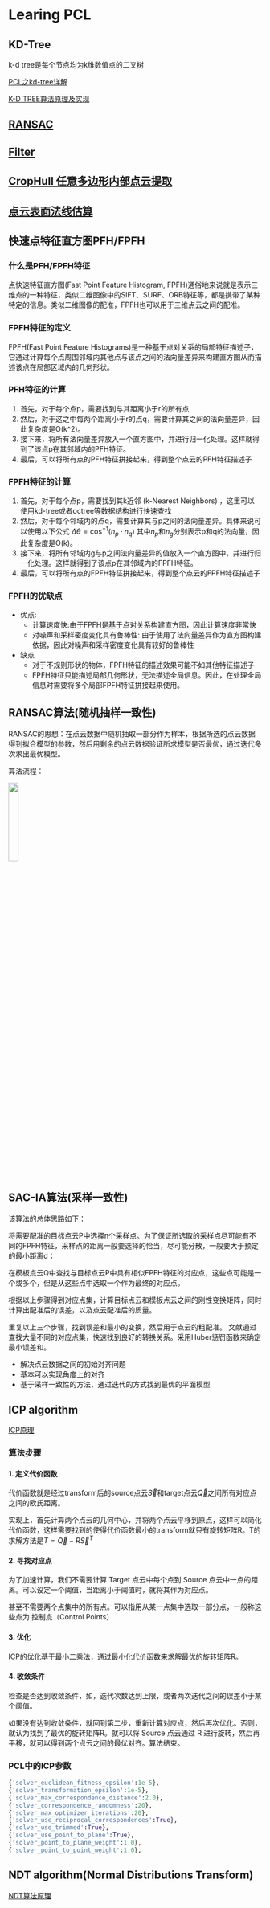 # Learing PCL

## KD-Tree

k-d tree是每个节点均为k维数值点的二叉树

[PCL之kd-tree详解](https://blog.csdn.net/m0_37816922/article/details/124778183)

[K-D TREE算法原理及实现](https://www.cnblogs.com/flyinggod/p/8727584.html)

## [RANSAC](https://blog.csdn.net/weixin_48147838/article/details/131815563)

## [Filter](https://blog.csdn.net/weixin_43925768/article/details/129183368)

## [CropHull 任意多边形内部点云提取](https://blog.csdn.net/weixin_44444810/article/details/123593580)

## [点云表面法线估算](https://blog.csdn.net/TimeRiverForever/article/details/115671162)

## 快速点特征直方图PFH/FPFH

### 什么是PFH/FPFH特征

点快速特征直方图(Fast Point Feature Histogram, FPFH)通俗地来说就是表示三维点的一种特征，类似二维图像中的SIFT、SURF、ORB特征等，都是携带了某种特定的信息。类似二维图像的配准，FPFH也可以用于三维点云之间的配准。 

### FPFH特征的定义

FPFH(Fast Point Feature Histograms)是一种基于点对关系的局部特征描述子，它通过计算每个点周围邻域内其他点与该点之间的法向量差异来构建直方图从而描述该点在局部区域内的几何形状。

### PFH特征的计算

1. 首先，对于每个点p，需要找到与其距离小于r的所有点
2. 然后，对于这之中每两个距离小于r的点q，需要计算其之间的法向量差异，因此复杂度是O(k^2)。
3. 接下来，将所有法向量差异放入一个直方图中，并进行归一化处理。这样就得到了该点p在其邻域内的PFH特征。
4. 最后，可以将所有点的PFH特征拼接起来，得到整个点云的PFH特征描述子

### FPFH特征的计算

1. 首先，对于每个点p，需要找到其k近邻 (k-Nearest Neighbors) ，这里可以使用kd-tree或者octree等数据结构进行快速查找
2. 然后，对于每个邻域内的点q，需要计算其与p之间的法向量差异。具体来说可以使用以下公式
$\Delta \theta = \cos^{-1}(n_p \cdot n_q)$
其中$n_p$和$n_g$分别表示p和q的法向量，因此复杂度是O(k)。
3. 接下来，将所有邻域内g与p之间法向量差异的值放入一个直方图中，并进行归一化处理。这样就得到了该点p在其邻域内的FPFH特征。
4. 最后，可以将所有点的FPFH特征拼接起来，得到整个点云的FPFH特征描述子

### FPFH的优缺点
- 优点:
    - 计算速度快:由于FPFH是基于点对关系构建直方图，因此计算速度非常快
    - 对噪声和采样密度变化具有鲁棒性: 由于使用了法向量差异作为直方图构建依据，因此对噪声和采样密度变化具有较好的鲁棒性
- 缺点
    - 对于不规则形状的物体，FPFH特征的描述效果可能不如其他特征描述子
    - FPFH特征只能描述局部几何形状，无法描述全局信息。因此，在处理全局信息时需要将多个局部FPFH特征拼接起来使用。

## RANSAC算法(随机抽样一致性)

RANSAC的思想：在点云数据中随机抽取一部分作为样本，根据所选的点云数据得到拟合模型的参数，然后用剩余的点云数据验证所求模型是否最优，通过迭代多次求出最优模型。

算法流程：

<img src="https://img-blog.csdnimg.cn/a87879582241480092b534d911139bc9.jpeg" width="20%"/>

## SAC-IA算法(采样一致性)

该算法的总体思路如下：

将需要配准的目标点云P中选择n个采样点。为了保证所选取的采样点尽可能有不同的FPFH特征，采样点的距离一般要选择的恰当，尽可能分散，一般要大于预定的最小距离d；

在模板点云Q中查找与目标点云P中具有相似FPFH特征的对应点，这些点可能是一个或多个，但是从这些点中选取一个作为最终的对应点。

根据以上步骤得到对应点集，计算目标点云和模板点云之间的刚性变换矩阵，同时计算出配准后的误差，以及点云配准后的质量。

重复以上三个步骤，找到误差和最小的变换，然后用于点云的粗配准。
文献通过查找大量不同的对应点集，快速找到良好的转换关系。采用Huber惩罚函数来确定最小误差和。

- 解决点云数据之间的初始对齐问题
- 基本可以实现角度上的对齐
- 基于采样一致性的方法，通过迭代的方式找到最优的平面模型

## ICP algorithm

[ICP原理](https://www.jianshu.com/p/a7dbb4a3df5c)

### 算法步骤

#### 1. 定义代价函数

代价函数就是经过transform后的source点云$\vec{S}$和target点云$\vec{Q}$之间所有对应点之间的欧氏距离。

实现上，首先计算两个点云的几何中心，并将两个点云平移到原点，这样可以简化代价函数，这样需要找到的使得代价函数最小的transform就只有旋转矩阵R。T的求解方法是$T=\vec{Q}-R\vec{S}^T$

#### 2. 寻找对应点

为了加速计算，我们不需要计算 Target 点云中每个点到 Source 点云中一点的距离。可以设定一个阈值，当距离小于阈值时，就将其作为对应点。

甚至不需要两个点集中的所有点。可以指用从某一点集中选取一部分点，一般称这些点为 控制点（Control Points）

#### 3. 优化

ICP的优化基于最小二乘法，通过最小化代价函数来求解最优的旋转矩阵R。

#### 4. 收敛条件

检查是否达到收敛条件，如，迭代次数达到上限，或者两次迭代之间的误差小于某个阈值。

如果没有达到收敛条件，就回到第二步，重新计算对应点，然后再次优化。否则，就认为找到了最优的旋转矩阵R。就可以将 Source 点云通过 R 进行旋转，然后再平移，就可以得到两个点云之间的最优对齐。算法结束。

### PCL中的ICP参数

```python
{'solver_euclidean_fitness_epsilon':1e-5},
{'solver_transformation_epsilon':1e-5},
{'solver_max_correspondence_distance':2.0},
{'solver_correspondence_randomness':20},
{'solver_max_optimizer_iterations':20},
{'solver_use_reciprocal_correspondences':True},
{'solver_use_trimmed':True},
{'solver_use_point_to_plane':True},
{'solver_point_to_plane_weight':1.0},
{'solver_point_to_point_weight':1.0},
```

## NDT algorithm(Normal Distributions Transform)

[NDT算法原理](https://www.cnblogs.com/kuangxionghui/p/9686698.html)


